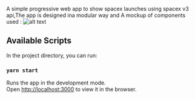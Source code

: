 A simple progressive web app to show spacex launches using spacex v3 api,The app is designed ina  modular way and 
A mockup of components used :
![alt text](https://ibb.co/DVmYpv6)

## Available Scripts

In the project directory, you can run:

### `yarn start`

Runs the app in the development mode.<br />
Open [http://localhost:3000](http://localhost:3000) to view it in the browser.
